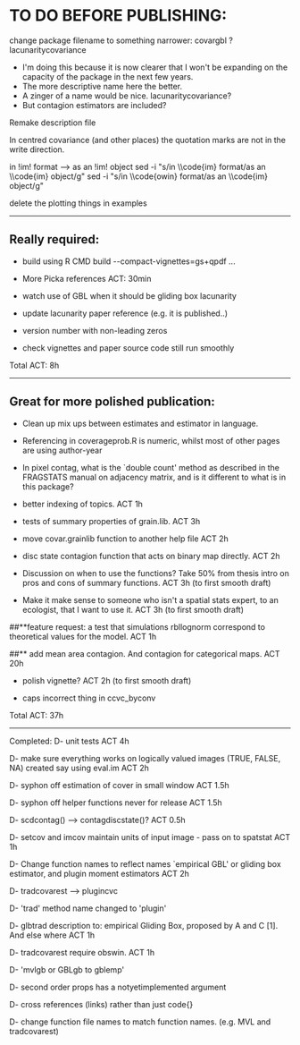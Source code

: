 # TO DO BEFORE PUBLISHING:

change package filename to something narrower: covargbl  ? lacunaritycovariance
- I'm doing this because it is now clearer that I won't be expanding on the capacity of the package in the next few years.
- The more descriptive name here the better.
- A zinger of a name would be nice. lacunaritycovariance?
- But contagion estimators are included?

Remake description file

In centred covariance (and other places) the quotation marks are not in the write direction.

in !im! format --> as an !im! object
sed -i "s/in \\\code{im} format/as an \\\code{im} object/g"
sed -i "s/in \\\code{owin} format/as an \\\code{im} object/g"

delete the plotting things in examples

----

## Really required:

- build using R CMD build --compact-vignettes=gs+qpdf  ...

- More Picka references ACT: 30min

- watch use of GBL when it should be gliding box lacunarity

- update lacunarity paper reference (e.g. it is published..)

- version number with non-leading zeros

- check vignettes and paper source code still run smoothly

Total ACT: 8h 

----

## Great for more polished publication:
- Clean up mix ups between estimates and estimator in language.

- Referencing in coverageprob.R is numeric, whilst most of other pages are using author-year

- In pixel contag, what is the `double count' method as described in the FRAGSTATS manual on adjacency matrix, and is it different to what is in this package? 

- better indexing of topics. ACT 1h

- tests of summary properties of grain.lib. ACT 3h

- move covar.grainlib function to another help file  ACT 2h

- disc state contagion function that acts on binary map directly. ACT 2h

- Discussion on when to use the functions? Take 50% from thesis intro on pros and cons of summary functions. ACT 3h (to first smooth draft)

- Make it make sense to someone who isn't a spatial stats expert, to an ecologist, that I want to use it. ACT 3h (to first smooth draft)

##**feature request: a test that simulations rbllognorm correspond to theoretical values for the model. ACT 1h

##** add mean area contagion. And contagion for categorical maps. ACT 20h

- polish vignette? ACT 2h (to first smooth draft)

- caps incorrect thing in ccvc_byconv



Total ACT: 37h

----------------------
Completed:
D- unit tests ACT 4h

D- make sure everything works on logically valued images (TRUE, FALSE, NA) created say using eval.im ACT 2h

D- syphon off estimation of cover in small window ACT 1.5h

D- syphon off helper functions never for release ACT 1.5h

D- scdcontag() --> contagdiscstate()? ACT 0.5h

D- setcov and imcov maintain units of input image - pass on to spatstat ACT 1h

D- Change function names to reflect names `empirical GBL' or gliding box estimator, and plugin moment estimators  ACT 2h

D- tradcovarest --> plugincvc

D- 'trad' method name changed to 'plugin'

D- glbtrad description to: empirical Gliding Box, proposed by A and C [1]. And else where ACT 1h

D- tradcovarest require obswin. ACT 1h

D- 'mvlgb or GBLgb to gblemp'

D- second order props has a notyetimplemented argument

D- cross references (links) rather than just code{}

D- change function file names to match function names. (e.g. MVL and tradcovarest)

